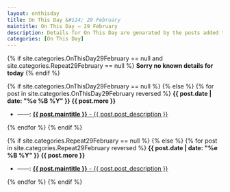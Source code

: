 ```yaml
---
layout: onthisday
title: On This Day &#124; 29 February
maintitle: On This Day — 29 February
description: Details for On This Day are genarated by the posts added to the website so the content is subject to changes/updates over time.
categories: [On This Day]
---
```


{% if site.categories.OnThisDay29February == null and site.categories.Repeat29February == null %}
<strong>Sorry no known details for today</strong>
{% endif %}

{% if site.categories.OnThisDay29February == null %}
{% else %}
{% for post in site.categories.OnThisDay29February reversed %}
<strong>{{ post.date | date: "%e %B %Y" }} {{ post.more }}</strong>
<ul>
<li> ——: <a href="{{ post.url }}"><strong>{{ post.maintitle }}</strong> - {{ post.post_description }}</a></li>
</ul>
{% endfor %}
{% endif %}

{% if site.categories.Repeat29February == null %}
{% else %}
{% for post in site.categories.Repeat29February reversed %}
<strong>{{ post.date | date: "%e %B %Y" }} {{ post.more }}</strong>
<ul>
<li> ——: <a href="{{ post.url }}"><strong>{{ post.maintitle }}</strong> - {{ post.post_description }}</a></li>
</ul>
{% endfor %}
{% endif %}
